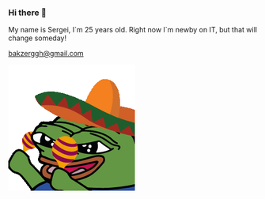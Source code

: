 ### Hi there 👋

My name is Sergei, I\`m 25 years old.
Right now I\`m newby on IT, but that will change someday!

<bakzerggh@gmail.com>

![Jabka](https://github.com/KomaaaaEma/KomaaaaEma/blob/main/Jabka-256px-1.gif)
<!--
**KomaaaaEma/KomaaaaEma** is a ✨ _special_ ✨ repository because its `README.md` (this file) appears on your GitHub profile.

Here are some ideas to get you started:

- 🔭 I’m currently working on ...
- 🌱 I’m currently learning ...
- 👯 I’m looking to collaborate on ...
- 🤔 I’m looking for help with ...
- 💬 Ask me about ...
- 📫 How to reach me: ...
- 😄 Pronouns: ...
- ⚡ Fun fact: ...
-->
